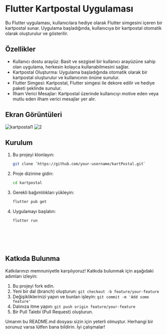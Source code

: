 # Flutter Kartpostal Uygulaması

Bu Flutter uygulaması, kullanıcılara hediye olarak Flutter simgesini içeren bir kartpostal sunar. Uygulama başladığında, kullanıcıya bir kartpostal otomatik olarak oluşturulur ve gösterilir.

## Özellikler

- Kullanıcı dostu arayüz: Basit ve sezgisel bir kullanıcı arayüzüne sahip olan uygulama, herkesin kolayca kullanabilmesini sağlar.
- Kartpostal Oluşturma: Uygulama başladığında otomatik olarak bir kartpostal oluşturulur ve kullanıcının önüne sunulur.
- Flutter Simgesi: Kartpostal, Flutter simgesi ile dekore edilir ve hediye paketi şeklinde sunulur.
- İlham Verici Mesajlar: Kartpostal üzerinde kullanıcıyı motive eden veya mutlu eden ilham verici mesajlar yer alır.

## Ekran Görüntüleri
![kartpostal1](https://github.com/BaranBuketYildiz/Flutter-Kartpostal/assets/126967473/11f2250e-dbf1-417b-8dad-1153742ec6fb)
![2](https://github.com/BaranBuketYildiz/Flutter-Kartpostal/assets/126967473/0be30e3f-5b8a-40e0-8f5e-0a41cf9533c7)

## Kurulum

1. Bu projeyi klonlayın:

   ```bash
   git clone `https://github.com/your-username/kartPostal.git`


2. Proje dizinine gidin:

   ```bash
   cd kartpostal

3. Gerekli bağımlılıkları yükleyin:

   ```bash
   flutter pub get

4. Uygulamayı başlatın:

   ```bash
   flutter run




 
## Katkıda Bulunma

Katkılarınızı memnuniyetle karşılıyoruz! Katkıda bulunmak için aşağıdaki adımları izleyin:

1. Bu projeyi fork edin.
2. Yeni bir dal (branch) oluşturun: `git checkout -b feature/your-feature`
3. Değişikliklerinizi yapın ve bunları işleyin: `git commit -m 'Add some feature'`
4. Dalınıza itme yapın: `git push origin feature/your-feature`
5. Bir Pull Talebi (Pull Request) oluşturun.

Umarım bu README.md dosyası sizin için yeterli olmuştur. Herhangi bir sorunuz varsa lütfen bana bildirin. İyi çalışmalar!
